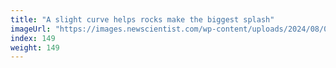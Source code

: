 ```yaml
---
title: "A slight curve helps rocks make the biggest splash"
imageUrl: "https://images.newscientist.com/wp-content/uploads/2024/08/01155207/SEI_214086567.jpg?width=788"
index: 149
weight: 149
---
```

